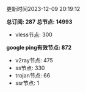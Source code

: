 更新时间2023-12-09 20:19:12

**总订阅: 287**
**总节点: 14993**
- vless节点: 300

**google ping有效节点: 872**
- v2ray节点: 475
- ss节点: 330
- trojan节点: 66
- ssr节点: 1
